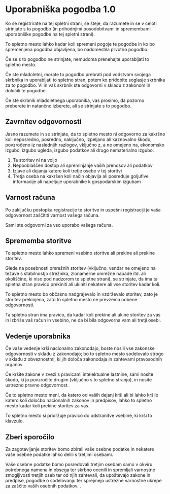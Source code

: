 # Uporabniška pogodba 1.0

Ko se registrirate na tej spletni strani, se šteje, da razumete in se v celoti strinjate s to pogodbo (in prihodnjimi posodobitvami in spremembami uporabniške pogodbe na tej spletni strani).

To spletno mesto lahko kadar koli spremeni pogoje te pogodbe in ko bo spremenjena pogodba objavljena, bo nadomestila prvotno pogodbo.

Če se s to pogodbo ne strinjate, nemudoma prenehajte uporabljati to spletno mesto.

Če ste mladoletni, morate to pogodbo prebrati pod vodstvom svojega skrbnika in uporabljati to spletno stran, potem ko pridobite soglasje skrbnika za to pogodbo. Vi in vaš skrbnik ste odgovorni v skladu z zakonom in določili te pogodbe.

Če ste skrbnik mladoletnega uporabnika, vas prosimo, da pozorno preberete in natančno izberete, ali se strinjate s to pogodbo.

## Zavrnitev odgovornosti

Jasno razumete in se strinjate, da to spletno mesto ni odgovorno za kakršno koli neposredno, posredno, naključno, izpeljano ali kaznovalno škodo, povzročeno iz naslednjih razlogov, vključno z, a ne omejeno na, ekonomsko izgubo, izgubo ugleda, izgubo podatkov ali drugo nematerialno izgubo:

1. Ta storitev ni na voljo
1. Nepooblaščen dostop ali spreminjanje vaših prenosov ali podatkov
1. Izjave ali dejanja katere koli tretje osebe v tej storitvi
1. Tretja oseba na kakršen koli način objavlja ali posreduje goljufive informacije ali napeljuje uporabnike k gospodarskim izgubam

## Varnost računa

Po zaključku postopka registracije te storitve in uspešni registraciji je vaša odgovornost zaščititi varnost vašega računa.

Sami ste odgovorni za vso uporabo vašega računa.

## Sprememba storitve

To spletno mesto lahko spremeni vsebino storitve ali prekine ali prekine storitev.

Glede na posebnosti omrežnih storitev (vključno, vendar ne omejeno na težave s stabilnostjo strežnika, zlonamerne omrežne napade itd. ali okoliščine, ki niso pod nadzorom te spletne strani), se strinjate, da ima ta spletna stran pravico prekiniti ali ukiniti nekatere ali vse storitev kadar koli.

To spletno mesto bo občasno nadgrajevalo in vzdrževalo storitev, zato je storitev prekinjena, zato to spletno mesto ne prevzema nobene odgovornosti.

Ta spletna stran ima pravico, da kadar koli prekine ali ukine storitev za vas in izbriše vaš račun in vsebino, ne da bi bila odgovorna vam ali tretji osebi.

## Vedenje uporabnika

Če vaše vedenje krši nacionalno zakonodajo, boste nosili vse zakonske odgovornosti v skladu z zakonodajo; bo to spletno mesto sodelovalo strogo v skladu z obveznostmi, ki jih določa zakonodaja in zahtevami pravosodnih organov.

Če kršite zakone v zvezi s pravicami intelektualne lastnine, sami nosite škodo, ki jo povzročite drugim (vključno s to spletno stranjo), in nosite ustrezno pravno odgovornost.

Če to spletno mesto meni, da katero od vaših dejanj krši ali bi lahko kršilo katero koli določbo nacionalnih zakonov in predpisov, lahko to spletno mesto kadar koli prekine storitev za vas.

To spletno mesto si pridržuje pravico do odstranitve vsebine, ki krši to klavzulo.

## Zberi sporočilo

Za zagotavljanje storitev bomo zbirali vaše osebne podatke in nekatere vaše osebne podatke lahko delili s tretjimi osebami.

Vaše osebne podatke bomo posredovali tretjim osebam samo v okviru potrebnega namena in obsega ter skrbno ocenili in spremljali varnostne zmogljivosti tretjih oseb ter od njih zahtevali, da upoštevajo zakone in predpise, pogodbe o sodelovanju ter sprejmejo ustrezne varnostne ukrepe za zaščito vaših osebnih podatkov. .
